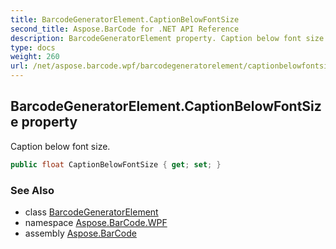 ```yaml
---
title: BarcodeGeneratorElement.CaptionBelowFontSize
second_title: Aspose.BarCode for .NET API Reference
description: BarcodeGeneratorElement property. Caption below font size
type: docs
weight: 260
url: /net/aspose.barcode.wpf/barcodegeneratorelement/captionbelowfontsize/
---
```

## BarcodeGeneratorElement.CaptionBelowFontSize property

Caption below font size.

```csharp
public float CaptionBelowFontSize { get; set; }
```

### See Also

* class [BarcodeGeneratorElement](../)
* namespace [Aspose.BarCode.WPF](../../barcodegeneratorelement/)
* assembly [Aspose.BarCode](../../../)


